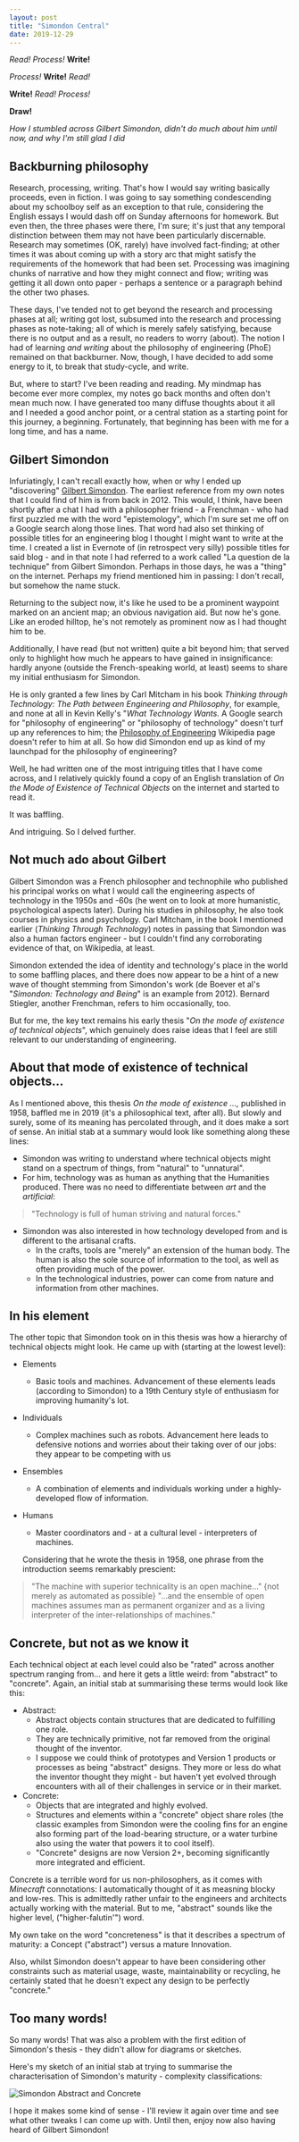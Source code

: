 ```yaml
---
layout: post
title: "Simondon Central"
date: 2019-12-29
---
```


*Read! Process!* **Write!**

*Process!* **Write!** *Read!*

**Write!** *Read! Process!*

**Draw!**

*How I stumbled across Gilbert Simondon, didn't do much about him until now, and why I'm still glad I did*

## Backburning philosophy
Research, processing, writing. That's how I would say writing basically proceeds, even in fiction. I was going to say something condescending about my schoolboy self as an exception to that rule, considering the English essays I would dash off on Sunday afternoons for homework. But even then, the three phases were there, I'm sure; it's just that any temporal distinction between them may not have been particularly discernable. Research may sometimes (OK, rarely) have involved fact-finding; at other times it was about coming up with a story arc that might satisfy the requirements of the homework that had been set. Processing was imagining chunks of narrative and how they might connect and flow; writing was getting it all down onto paper - perhaps a sentence or a paragraph behind the other two phases.

These days, I've tended not to get beyond the research and processing phases at all; writing got lost, subsumed into the research and processing phases as note-taking; all of which is merely safely satisfying, because there is no output and as a result, no readers to worry (about). The notion I had of learning *and writing* about the philosophy of engineering (PhoE) remained on that backburner. Now, though, I have decided to add some energy to it, to break that study-cycle, and write.

But, where to start? I've been reading and reading. My mindmap has become ever more complex, my notes go back months and often don't mean much now. I have generated too many diffuse thoughts about it all and I needed a good anchor point, or a central station as a starting point for this journey, a beginning. Fortunately, that beginning has been with me for a long time, and has a name.

## Gilbert Simondon
Infuriatingly, I can't recall exactly how, when or why I ended up "discovering" [Gilbert Simondon](https://en.wikipedia.org/wiki/Gilbert_Simondon). The earliest reference from my own notes that I could find of him is from back in 2012. This would, I think, have been shortly after a chat I had with a philosopher friend - a Frenchman - who had first puzzled me with the word "epistemology", which I'm sure set me off on a Google search along those lines. That word had also set thinking of possible titles for an  engineering blog I thought I might want to write at the time. I created a list in Evernote of (in retrospect very silly) possible titles for said blog - and in that note I had referred to a work called "La question de la technique" from Gilbert Simondon. Perhaps in those days, he was a "thing" on the internet. Perhaps my friend mentioned him in passing: I don't recall, but somehow the name stuck.

Returning to the subject now, it's like he used to be a prominent waypoint marked on an ancient map; an obvious navigation aid. But now he's gone. Like an eroded hilltop, he's not remotely as prominent now as I had thought him to be.

Additionally, I have read (but not written) quite a bit beyond him; that served only to highlight how much he appears to have gained in insignificance: hardly anyone (outside the French-speaking world, at least) seems to share my initial enthusiasm for Simondon.

He is only granted a few lines by Carl Mitcham in his book *Thinking through Technology: The Path between Engineering and Philosophy*, for example, and none at all in Kevin Kelly's "*What Technology Wants.* A Google search for "philosophy of engineering" or "philosophy of technology" doesn't turf up any references to him; the [Philosophy of Engineering](https://en.wikipedia.org/wiki/Philosophy_of_engineering) Wikipedia page doesn't refer to him at all. So how did Simondon end up as kind of my launchpad for the philosophy of engineering?

Well, he had written one of the most intriguing titles that I have come across, and I relatively quickly found a copy of an English translation of *On the Mode of Existence of Technical Objects* on the internet and started to read it.

It was baffling.

And intriguing. So I delved further.


## Not much ado about Gilbert
Gilbert Simondon was a French philosopher and technophile who published his principal works on what I would call the engineering aspects of technology in the 1950s and -60s (he went on to look at more humanistic, psychological aspects later). During his studies in philosophy, he also took courses in physics and psychology. Carl Mitcham, in the book I mentioned earlier (*Thinking Through Technology*) notes in passing that Simondon was also a human factors engineer - but I couldn't find any corroborating evidence of that, on Wikipedia, at least.

Simondon extended the idea of identity and technology's place in the world to some baffling places, and there does now appear to be a hint of a new wave of thought stemming from Simondon's work (de Boever et al's "*Simondon: Technology and Being*" is an example from 2012). Bernard Stiegler, another Frenchman, refers to him occasionally, too.

But for me, the key text remains his early thesis "*On the mode of existence of technical objects*", which genuinely does raise ideas that I feel are still relevant to our understanding of engineering.

## About that mode of existence of technical objects...
As I mentioned above, this thesis *On the mode of existence ...,* published in 1958, baffled me in 2019 (it's a philosophical text, after all). But slowly and surely, some of its meaning has percolated through, and it does make a sort of sense. An initial stab at a summary would look like something along these lines:

- Simondon was writing to understand where technical objects might stand on a spectrum of things, from "natural" to "unnatural".
- For him, technology was as human as anything that the Humanities produced. There was no need to differentiate between *art* and the *artificial*:

> "Technology is full of human striving and natural forces."

- Simondon was also interested in how technology developed from and is different to the artisanal crafts.
	- In the crafts, tools are "merely" an extension of the human body. The human is also the sole source of information to the tool, as well as often providing much of the power.
	- In the technological industries, power can come from nature and information from other machines.

## In his element
The other topic that Simondon took on in this thesis was how a hierarchy of technical objects might look. He came up with (starting at the lowest level):

+ Elements
	+ Basic tools and machines. Advancement of these elements leads (according to Simondon) to a 19th Century style of enthusiasm for improving humanity's lot.
+ Individuals
	+ Complex machines such as robots. Advancement here leads to defensive notions and worries about their taking over of our jobs: they appear to be competing with us
+ Ensembles
 	+ A combination of elements and individuals working under a highly-developed flow of information.
+ Humans
	+ Master coordinators and - at a cultural level - interpreters of machines.

  Considering that he wrote the thesis in 1958, one phrase from the introduction seems remarkably prescient:

> "The machine with superior technicality is an open machine..." {not merely as automated as possible} "...and the ensemble of open machines assumes man as permanent organizer and as a living interpreter of the inter-relationships of machines."

## Concrete, but not as we know it
Each technical object at each level could also be "rated" across another spectrum ranging from... and here it gets a little weird: from "abstract" to "concrete". Again, an initial stab at summarising these terms would look like this:

- Abstract:
	- Abstract objects contain structures that are dedicated to fulfilling one role.
	- They are technically primitive, not far removed from the original thought of the inventor.
	- I suppose we could think of prototypes and Version 1 products or processes as being "abstract" designs. They more or less do what the inventor thought they might - but haven't yet evolved through encounters with all of their challenges in service or in their market.
- Concrete:
	- Objects that are integrated and highly evolved.
	- Structures and elements within a "concrete" object share roles (the classic examples from Simondon were the cooling fins for an engine also forming part of the load-bearing structure, or a water turbine also using the water that powers it to cool itself).
	- "Concrete" designs are now Version 2+, becoming significantly more integrated and efficient.

Concrete is a terrible word for us non-philosophers, as it comes with *Minecraft* connotations: I automatically thought of it as measning blocky and low-res. This is admittedly rather unfair to the engineers and architects actually working with the material. But to me, "abstract" sounds like the higher level, ("higher-falutin'") word.

My own take on the word "concreteness" is that it describes a spectrum of maturity: a Concept ("abstract") versus a mature Innovation.

Also, whilst Simondon doesn't appear to have been considering other constraints such as material usage, waste, maintainability or recycling, he certainly stated that he doesn't expect any design to be perfectly "concrete."

## Too many words!
So many words! That was also a problem with the first edition of Simondon's thesis - they didn't allow for diagrams or sketches.

Here's my sketch of an initial stab at trying to summarise the characterisation of Simondon's maturity - complexity classifications:

![Simondon Abstract and Concrete](/images/Simondon_AbstractConcrete_640x400.png)

I hope it makes some kind of sense - I'll review it again over time and see what other tweaks I can come up with. Until then, enjoy now also having heard of Gilbert Simondon!
